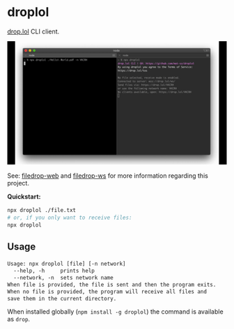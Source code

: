 # droplol

[drop.lol](https://drop.lol) CLI client.

<p align="center">
  <img src="https://raw.githubusercontent.com/mat-sz/droplol/master/droplol.gif" alt="Screenshot">
</p>

See: [filedrop-web](https://github.com/mat-sz/filedrop-web) and [filedrop-ws](https://github.com/mat-sz/filedrop-ws) for more information regarding this project.

**Quickstart:**

```sh
npx droplol ./file.txt
# or, if you only want to receive files:
npx droplol
```

## Usage

```
Usage: npx droplol [file] [-n network]
  --help, -h     prints help
  --network, -n  sets network name
When file is provided, the file is sent and then the program exits.
When no file is provided, the program will receive all files and
save them in the current directory.
```

When installed globally (`npm install -g droplol`) the command is available as `drop`.